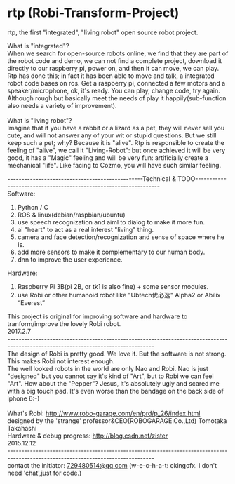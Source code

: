 # rtp (Robi-Transform-Project)
rtp, the first "integrated", "living robot" open source robot project. <br/>

What is "integrated"? <br/>
When we search for open-source robots online, we find that they are part of the robot code and demo, we can not find a complete project, download it directly to our raspberry pi, power on, and then  it can move, we can play.
Rtp has done this; in fact it has been able to move and talk, a integrated robot code bases on ros. Get a raspberry pi, connected a few motors and a speaker/microphone, ok, it's ready. You can play, change code, try again. Although rough but basically meet the needs of play it happily(sub-function also needs a variety of improvement).<br/>
<br/>
What is "living robot"? <br/>
Imagine that if you have a rabbit or a lizard as a pet, they will never sell you cute, and will not answer any of your wit or stupid questions. But we still keep such a pet; why? Because it is "alive". Rtp is responsible to create the feeling of "alive", we call it "Living-Robot": but once achieved it will be very good, it has a "Magic" feeling and will be very fun: artificially create a mechanical  "life". Like facing to Cozmo, you will have such similar feeling. <br/>

------------------------------------------------Technical & TODO-----------------------------------------------------------------<br/>
Software: <br/>
1. Python / C <br/>
2. ROS & linux(debian/raspbian/ubuntu) <br/>
3. use speech recognization and aiml to dialog to make it more fun. <br/>
2. ai "heart" to act as a real interest "living" thing. <br/>
3. camera and face detection/recognization and sense of space where he is. <br/>
4. add more sensors to make it complementary to our human body. <br/>
5. dnn to improve the user experience. <br/>

Hardware:  <br/>
1. Raspberry Pi 3B(pi 2B, or tk1 is also fine) + some sensor modules.  <br/>
2. use Robi or other humanoid robot like "Ubtech优必选" Alpha2 or Abilix “Everest”<br/>

This project is original for improving software and hardware to tranform/improve the lovely Robi robot. <br/>
2017.2.7 <br/>
----------------------------------------------------------------------------------------------------------------------------------<br/>
The design of Robi is pretty good. We love it. But the software is not strong. This makes Robi not interest enough.   <br/>
The well looked robots in the world are only Nao and Robi. Nao is just "designed" but you cannot say it's kind of "Art", but to Robi we can feel "Art". 
How about the "Pepper"? Jesus, it's absolutely ugly and scared me with a big touch pad. It's even worse than the bandage on the back side of iphone 6:-)   <br/>
<br/>
What's Robi: http://www.robo-garage.com/en/prd/p_26/index.html  <br/> 
designed by the 'strange' professor&CEO(ROBOGARAGE.Co.,Ltd) Tomotaka Takahashi  <br/> 
Hardware & debug progress: http://blog.csdn.net/zister <br/>
2015.12.12 <br/>
----------------------------------------------------------------------------------------------------------------------------------<br/>
contact the initiator: 729480514@qq.com (w-e-c-h-a-t: ckingcfx. I don't need 'chat',just for code.) <br/>


